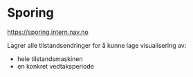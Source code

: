 Sporing
=======

https://sporing.intern.nav.no

Lagrer alle tilstandsendringer for å kunne lage visualisering av:

* hele tilstandsmaskinen
* en konkret vedtaksperiode
